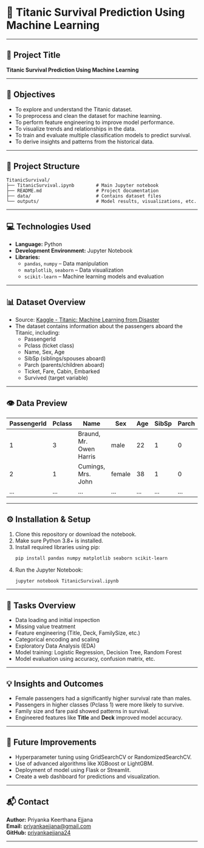 
# 🚢 Titanic Survival Prediction Using Machine Learning

---

## 🎯 Project Title
**Titanic Survival Prediction Using Machine Learning**

---

## 📌 Objectives

- To explore and understand the Titanic dataset.
- To preprocess and clean the dataset for machine learning.
- To perform feature engineering to improve model performance.
- To visualize trends and relationships in the data.
- To train and evaluate multiple classification models to predict survival.
- To derive insights and patterns from the historical data.

---

## 📁 Project Structure

```
TitanicSurvival/
├── TitanicSurvival.ipynb        # Main Jupyter notebook
├── README.md                    # Project documentation
├── data/                        # Contains dataset files
└── outputs/                     # Model results, visualizations, etc.
```

---

## 💻 Technologies Used

- **Language:** Python
- **Development Environment:** Jupyter Notebook
- **Libraries:**
  - `pandas`, `numpy` – Data manipulation
  - `matplotlib`, `seaborn` – Data visualization
  - `scikit-learn` – Machine learning models and evaluation

---

## 📊 Dataset Overview

- Source: [Kaggle - Titanic: Machine Learning from Disaster](https://www.kaggle.com/competitions/titanic/data)
- The dataset contains information about the passengers aboard the Titanic, including:
  - PassengerId
  - Pclass (ticket class)
  - Name, Sex, Age
  - SibSp (siblings/spouses aboard)
  - Parch (parents/children aboard)
  - Ticket, Fare, Cabin, Embarked
  - Survived (target variable)

---

## 👁️ Data Preview

| PassengerId | Pclass | Name                   | Sex    | Age | SibSp | Parch | Fare  | Embarked | Survived |
|-------------|--------|------------------------|--------|-----|-------|--------|-------|----------|----------|
| 1           | 3      | Braund, Mr. Owen Harris| male   | 22  | 1     | 0      | 7.25  | S        | 0        |
| 2           | 1      | Cumings, Mrs. John     | female | 38  | 1     | 0      | 71.28 | C        | 1        |
| ...         | ...    | ...                    | ...    | ... | ...   | ...    | ...   | ...      | ...      |

---

## ⚙️ Installation & Setup

1. Clone this repository or download the notebook.
2. Make sure Python 3.8+ is installed.
3. Install required libraries using pip:
   ```bash
   pip install pandas numpy matplotlib seaborn scikit-learn
   ```
4. Run the Jupyter Notebook:
   ```bash
   jupyter notebook TitanicSurvival.ipynb
   ```

---

## 🧾 Tasks Overview

- Data loading and initial inspection
- Missing value treatment
- Feature engineering (Title, Deck, FamilySize, etc.)
- Categorical encoding and scaling
- Exploratory Data Analysis (EDA)
- Model training: Logistic Regression, Decision Tree, Random Forest
- Model evaluation using accuracy, confusion matrix, etc.

---

## 💡 Insights and Outcomes

- Female passengers had a significantly higher survival rate than males.
- Passengers in higher classes (Pclass 1) were more likely to survive.
- Family size and fare paid showed patterns in survival.
- Engineered features like **Title** and **Deck** improved model accuracy.

---

## 🔮 Future Improvements

- Hyperparameter tuning using GridSearchCV or RandomizedSearchCV.
- Use of advanced algorithms like XGBoost or LightGBM.
- Deployment of model using Flask or Streamlit.
- Create a web dashboard for predictions and visualization.

---

## 📬 Contact

**Author:** Priyanka Keerthana Ejjana  
**Email:** [priyankaejjana@gmail.com](mailto:priyankaejjana@gmail.com)  
**GitHub:** [priyankaejjana24](https://github.com/priyankaejjana24)

---
